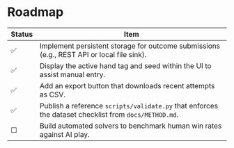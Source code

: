 # Roadmap

| Status | Item |
| --- | --- |
| ✅ | Implement persistent storage for outcome submissions (e.g., REST API or local file sink). |
| ✅ | Display the active hand tag and seed within the UI to assist manual entry. |
| ✅ | Add an export button that downloads recent attempts as CSV. |
| ✅ | Publish a reference `scripts/validate.py` that enforces the dataset checklist from `docs/METHOD.md`. |
| ☐ | Build automated solvers to benchmark human win rates against AI play. |
